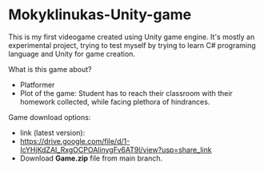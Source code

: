# Mokyklinukas-Unity-game

This is my first videogame created using Unity game engine. It's mostly an experimental project, trying to test myself by trying to learn 
C# programing language and Unity for game creation.

What is this game about?
  - Platformer
  - Plot of the game: Student has to reach their classroom with their homework collected, while facing plethora of hindrances.

Game download options:
 - link (latest version):
  - https://drive.google.com/file/d/1-IcYHjKdZAI_RxgOCPOAlinygFv6AT9l/view?usp=share_link
 - Download **Game.zip** file from main branch.
